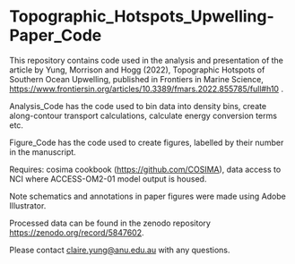 # Topographic_Hotspots_Upwelling-Paper_Code

This repository contains code used in the analysis and presentation of the article by Yung, Morrison and Hogg (2022), Topographic Hotspots of Southern Ocean Upwelling, published in Frontiers in Marine Science, https://www.frontiersin.org/articles/10.3389/fmars.2022.855785/full#h10 .

Analysis_Code has the code used to bin data into density bins, create along-contour transport calculations, calculate energy conversion terms etc.

Figure_Code has the code used to create figures, labelled by their number in the manuscript.

Requires: cosima cookbook (https://github.com/COSIMA), data access to NCI where ACCESS-OM2-01 model output is housed.

Note schematics and annotations in paper figures were made using Adobe Illustrator.

Processed data can be found in the zenodo repository https://zenodo.org/record/5847602.

Please contact claire.yung@anu.edu.au with any questions.
